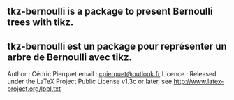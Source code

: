 tkz-bernoulli is a package to present Bernoulli trees with tikz.
-----------------------------------------------------------------------------
tkz-bernoulli est un package pour représenter un arbre de Bernoulli avec tikz.
-----------------------------------------------------------------------------
Author  : Cédric Pierquet
email   : cpierquet@outlook.fr
Licence : Released under the LaTeX Project Public License v1.3c or later, see http://www.latex-project.org/lppl.txt